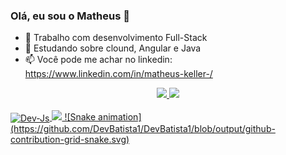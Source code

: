 ### Olá, eu sou o Matheus 👋


- 🔭 Trabalho com desenvolvimento Full-Stack
- 🌱 Estudando sobre clound, Angular e Java
- 📫 Você pode me achar no linkedin: https://www.linkedin.com/in/matheus-keller-/ 




<div align="center">
<a href="https://github.com/matheusMagalhaes">
<img height="180em" src="https://github-readme-stats.vercel.app/api?username=matheusMagalhaes&show_icons=true&theme=radical&include_all_commits">
<img height="180em" src="https://github-readme-stats.vercel.app/api/top-langs/?username=matheusMagalhaes&hide_progress=true&layout=compact&langs_count=7&theme=radical">
</div>
<div style="display: inline_block"><br>
<img align="center" alt="Dev-Js" height="30" width="40" src="https://raw.githubusercontent.com/devicons/devicon/master/icons/javascript/ja
<img align="center" alt="Dev-Ts" height="30" width="40" src="https://raw.githubusercontent.com/devicons/devicon/master/icons/typescript/ty
<img align="center" alt="Dev-React" height="30" width="40" src="https://raw.githubusercontent.com/devicons/devicon/master/icons/react/reac
<img align="center" alt="Dev-HTML" height="30" width="40" src="https://raw.githubusercontent.com/devicons/devicon/master/icons/html5/html5
<img align="center" alt="Dev-CSS" height="30" width="40" src="https://raw.githubusercontent.com/devicons/devicon/master/icons/css3/css3-o
</div>

  
  </div> 
## 
<div> 
  <a href="https://www.linkedin.com/in/matheus-keller-/" target="https://www.linkedin.com/in/matheus-keller-/">
  <img src="https://img.shields.io/badge/LinkedIn-0077B5?style=for-the-badge&logo=linkedin&logoColor=white">
![Snake animation](https://github.com/DevBatista1/DevBatista1/blob/output/github-contribution-grid-snake.svg) 
</div>
